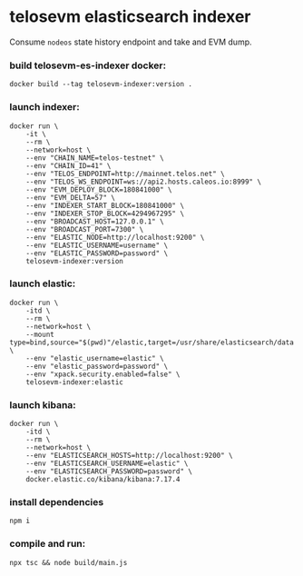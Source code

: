 # telosevm elasticsearch indexer

Consume `nodeos` state history endpoint and take and EVM dump.


### build telosevm-es-indexer docker:

    docker build --tag telosevm-indexer:version .

### launch indexer:

    docker run \
        -it \
        --rm \
        --network=host \
        --env "CHAIN_NAME=telos-testnet" \
        --env "CHAIN_ID=41" \
        --env "TELOS_ENDPOINT=http://mainnet.telos.net" \
        --env "TELOS_WS_ENDPOINT=ws://api2.hosts.caleos.io:8999" \
        --env "EVM_DEPLOY_BLOCK=180841000" \
        --env "EVM_DELTA=57" \
        --env "INDEXER_START_BLOCK=180841000" \
        --env "INDEXER_STOP_BLOCK=4294967295" \
        --env "BROADCAST_HOST=127.0.0.1" \
        --env "BROADCAST_PORT=7300" \
        --env "ELASTIC_NODE=http://localhost:9200" \
        --env "ELASTIC_USERNAME=username" \
        --env "ELASTIC_PASSWORD=password" \
        telosevm-indexer:version


### launch elastic:

    docker run \
        -itd \
        --rm \
        --network=host \
        --mount type=bind,source="$(pwd)"/elastic,target=/usr/share/elasticsearch/data \
        --env "elastic_username=elastic" \
        --env "elastic_password=password" \
        --env "xpack.security.enabled=false" \
        telosevm-indexer:elastic

### launch kibana:

    docker run \
        -itd \
        --rm \
        --network=host \
        --env "ELASTICSEARCH_HOSTS=http://localhost:9200" \
        --env "ELASTICSEARCH_USERNAME=elastic" \
        --env "ELASTICSEARCH_PASSWORD=password" \
        docker.elastic.co/kibana/kibana:7.17.4


### install dependencies

    npm i


### compile and run:

    npx tsc && node build/main.js
